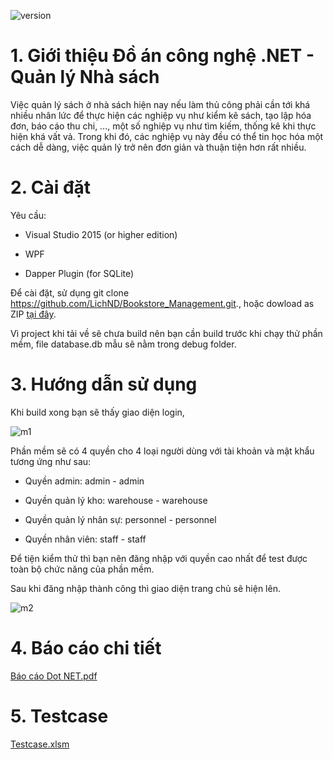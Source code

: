 ![version](https://img.shields.io/badge/version-v1.0.1-green.svg?style=plastic)

<h1>1. Giới thiệu Đồ án công nghệ .NET - Quản lý Nhà sách</h1>


Việc quản lý sách ở nhà sách hiện nay nếu làm thủ công phải cần tới khá nhiều nhân lức để thực hiện các nghiệp vụ như kiểm kê sách, tạo lập hóa đơn, báo cáo thu chi, …, một số nghiệp vụ như tìm kiếm, thống kê khi thực hiện khá vất vả. Trong khi đó, các nghiệp vụ này đều có thể tin học hóa một cách dễ dàng, việc quản lý trở nên đơn giản và thuận tiện hơn rất nhiều.
<h1>2. Cài đặt</h1>

Yêu cầu:

- Visual Studio 2015 (or higher edition)

- WPF 

- Dapper Plugin (for SQLite)

Để cài đặt, sử dụng git clone https://github.com/LichND/Bookstore_Management.git., hoặc dowload as ZIP [tại đây](https://github.com/LichND/Bookstore_Management/archive/master.zip).

Vì project khi tải về sẽ chưa build nên bạn cần build trước khi chạy thử phần mềm, file database.db mẫu sẽ nằm trong debug folder.

<h1>3. Hướng dẫn sử dụng</h1>

Khi build xong bạn sẽ thấy giao diện login, 

![m1](https://user-images.githubusercontent.com/43202025/60238912-302a1b80-98d6-11e9-9b4e-74db32bbbc41.png)

Phần mềm sẽ có 4 quyền cho 4 loại người dùng với tài khoản và mật khẩu tương ứng như sau:

- Quyền admin: admin - admin

- Quyền quản lý kho: warehouse - warehouse

- Quyền quản lý nhân sự: personnel - personnel

- Quyền nhân viên: staff - staff

Để tiện kiểm thử thì bạn nên đăng nhập với quyền cao nhất để test được toàn bộ chức năng của phần mềm.

Sau khi đăng nhập thành công thì giao diện trang chủ sẽ hiện lên.

![m2](https://user-images.githubusercontent.com/43202025/60239101-b181ae00-98d6-11e9-8b18-ccc39d0bae93.png)

<h1>4. Báo cáo chi tiết</h1>

[Báo cáo Dot NET.pdf](https://github.com/LichND/Bookstore_Management/files/4906937/Bao.caoDotNET.pdf)

<h1>5. Testcase</h1>

[Testcase.xlsm](https://github.com/LichND/Bookstore_Management/raw/master/Bookstore%20Management/Testcase.xlsm)
